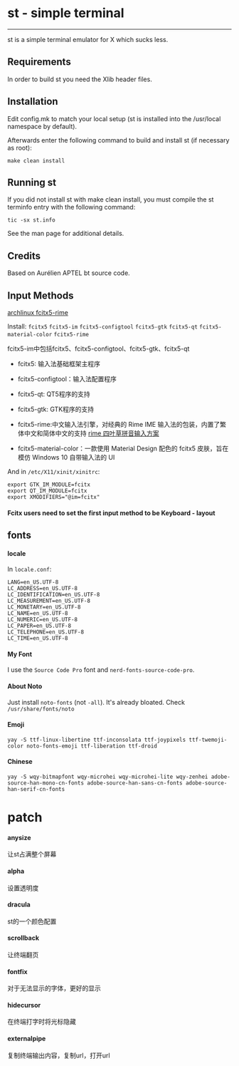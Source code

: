 # st - simple terminal
--------------------
st is a simple terminal emulator for X which sucks less.


Requirements
------------
In order to build st you need the Xlib header files.


Installation
------------
Edit config.mk to match your local setup (st is installed into
the /usr/local namespace by default).

Afterwards enter the following command to build and install st (if
necessary as root):

    make clean install


Running st
----------
If you did not install st with make clean install, you must compile
the st terminfo entry with the following command:

    tic -sx st.info

See the man page for additional details.

Credits
-------
Based on Aurélien APTEL <aurelien dot aptel at gmail dot com> bt source code.

## Input Methods

[archlinux fcitx5-rime](https://wiki.archlinux.org/title/Fcitx5_(%E7%AE%80%E4%BD%93%E4%B8%AD%E6%96%87)#%E8%BE%93%E5%85%A5%E6%B3%95%E5%BC%95%E6%93%8E)

Install: `fcitx5` `fcitx5-im` `fcitx5-configtool` `fcitx5-gtk` `fcitx5-qt` `fcitx5-material-color` `fcitx5-rime`

fcitx5-im中包括fcitx5、fcitx5-configtool、fcitx5-gtk、fcitx5-qt

- fcitx5: 输入法基础框架主程序

- fcitx5-configtool：输入法配置程序

- fcitx5-qt: QT5程序的支持 

- fcitx5-gtk: GTK程序的支持 

- fcitx5-rime:中文输入法引擎，对经典的 Rime IME 输入法的包装，内置了繁体中文和简体中文的支持
[rime 四叶草拼音输入方案](https://github.com/fkxxyz/rime-cloverpinyin)

- fcitx5-material-color：一款使用 Material Design 配色的 fcitx5 皮肤，旨在模仿 Windows 10 自带输入法的 UI


And in `/etc/X11/xinit/xinitrc`:
```
export GTK_IM_MODULE=fcitx
export QT_IM_MODULE=fcitx
export XMODIFIERS="@im=fcitx"
```

#### Fcitx users need to set the first input method to be Keyboard - layout

## fonts
#### locale
In `locale.conf`:
```
LANG=en_US.UTF-8
LC_ADDRESS=en_US.UTF-8
LC_IDENTIFICATION=en_US.UTF-8
LC_MEASUREMENT=en_US.UTF-8
LC_MONETARY=en_US.UTF-8
LC_NAME=en_US.UTF-8
LC_NUMERIC=en_US.UTF-8
LC_PAPER=en_US.UTF-8
LC_TELEPHONE=en_US.UTF-8
LC_TIME=en_US.UTF-8
```

#### My Font
I use the `Source Code Pro` font and `nerd-fonts-source-code-pro`.

#### About Noto
Just install `noto-fonts` (not `-all`). It's already bloated. Check `/usr/share/fonts/noto`

#### Emoji
```
yay -S ttf-linux-libertine ttf-inconsolata ttf-joypixels ttf-twemoji-color noto-fonts-emoji ttf-liberation ttf-droid
```

#### Chinese
```
yay -S wqy-bitmapfont wqy-microhei wqy-microhei-lite wqy-zenhei adobe-source-han-mono-cn-fonts adobe-source-han-sans-cn-fonts adobe-source-han-serif-cn-fonts
```

# patch
#### anysize 
让st占满整个屏幕
#### alpha
设置透明度
#### dracula
st的一个颜色配置
#### scrollback
让终端翻页
#### fontfix
对于无法显示的字体，更好的显示
#### hidecursor
在终端打字时将光标隐藏
#### externalpipe
复制终端输出内容，复制url，打开url
